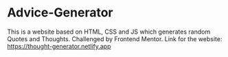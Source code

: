 # Advice-Generator
This is a website based on HTML, CSS and JS which generates random Quotes and Thoughts. Challenged by Frontend Mentor.
Link for the website: https://thought-generator.netlify.app
